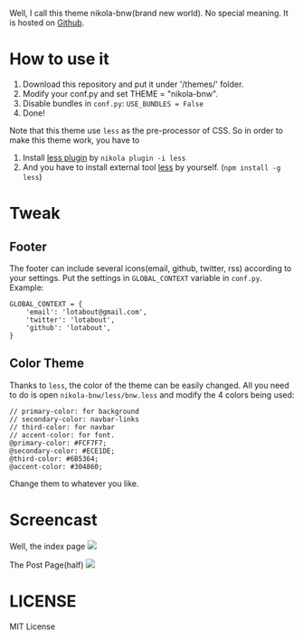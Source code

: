 Well, I call this theme nikola-bnw(brand new world). No special
meaning. It is hosted on [Github](https://github.com/lotabout/nikola-bnw.git).

# How to use it
1. Download this repository and put it under '/themes/' folder.
2. Modify your conf.py and set THEME = "nikola-bnw".
3. Disable bundles in `conf.py`: `USE_BUNDLES = False`
4. Done!

Note that this theme use `less` as the pre-processor of CSS. So in
order to make this theme work, you have to
1. Install [less plugin](https://plugins.getnikola.com/#less) by
   `nikola plugin -i less`
2. And you have to install external tool [less](http://lesscss.org/)
   by yourself. (`npm install -g less`)

# Tweak
## Footer
The footer can include several icons(email, github, twitter, rss) according to
your settings. Put the settings in `GLOBAL_CONTEXT` variable in `conf.py`.
Example:
```
GLOBAL_CONTEXT = {
    'email': 'lotabout@gmail.com',
    'twitter': 'lotabout',
    'github': 'lotabout',
}
```

## Color Theme
Thanks to `less`, the color of the theme can be easily changed. All
you need to do is open `nikola-bnw/less/bnw.less` and modify the 4
colors being used:
```
// primary-color: for background
// secondary-color: navbar-links
// third-color: for navbar
// accent-color: for font.
@primary-color: #FCF7F7;
@secondary-color: #ECE1DE;
@third-color: #6B5364;
@accent-color: #304860;
```
Change them to whatever you like.

# Screencast
Well, the index page
![](https://github.com/lotabout/zzz/blob/master/images-for-readme/index-page.png)

The Post Page(half)
![](https://github.com/lotabout/zzz/blob/master/images-for-readme/post-page.png)

# LICENSE
MIT License
